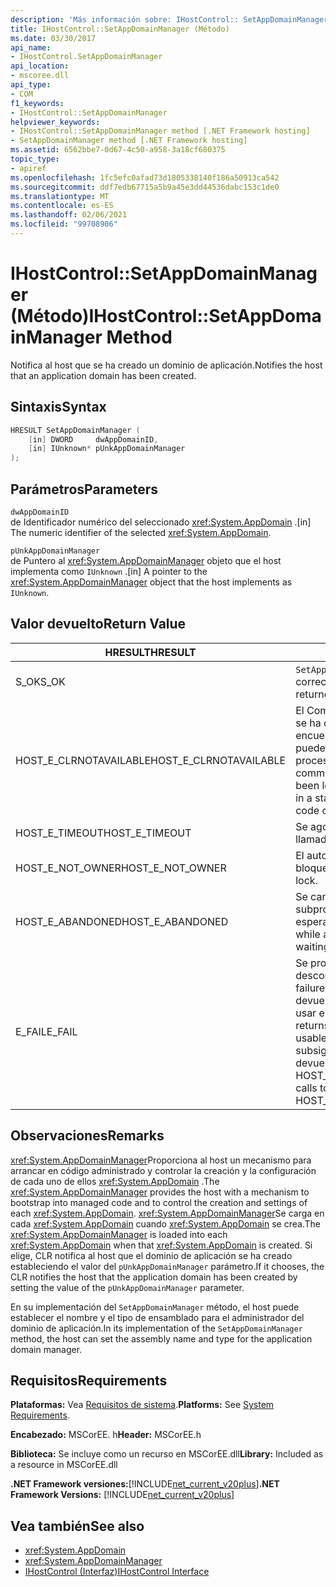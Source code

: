 ```yaml
---
description: 'Más información sobre: IHostControl:: SetAppDomainManager ((método)'
title: IHostControl::SetAppDomainManager (Método)
ms.date: 03/30/2017
api_name:
- IHostControl.SetAppDomainManager
api_location:
- mscoree.dll
api_type:
- COM
f1_keywords:
- IHostControl::SetAppDomainManager
helpviewer_keywords:
- IHostControl::SetAppDomainManager method [.NET Framework hosting]
- SetAppDomainManager method [.NET Framework hosting]
ms.assetid: 6562bbe7-0d67-4c50-a958-3a18cf680375
topic_type:
- apiref
ms.openlocfilehash: 1fc5efc0afad73d1805338140f186a50913ca542
ms.sourcegitcommit: ddf7edb67715a5b9a45e3dd44536dabc153c1de0
ms.translationtype: MT
ms.contentlocale: es-ES
ms.lasthandoff: 02/06/2021
ms.locfileid: "99708906"
---
```

# <a name="ihostcontrolsetappdomainmanager-method"></a><span data-ttu-id="7c2dd-103">IHostControl::SetAppDomainManager (Método)</span><span class="sxs-lookup"><span data-stu-id="7c2dd-103">IHostControl::SetAppDomainManager Method</span></span>

<span data-ttu-id="7c2dd-104">Notifica al host que se ha creado un dominio de aplicación.</span><span class="sxs-lookup"><span data-stu-id="7c2dd-104">Notifies the host that an application domain has been created.</span></span>  
  
## <a name="syntax"></a><span data-ttu-id="7c2dd-105">Sintaxis</span><span class="sxs-lookup"><span data-stu-id="7c2dd-105">Syntax</span></span>  
  
```cpp  
HRESULT SetAppDomainManager (  
    [in] DWORD     dwAppDomainID,  
    [in] IUnknown* pUnkAppDomainManager  
);  
```  
  
## <a name="parameters"></a><span data-ttu-id="7c2dd-106">Parámetros</span><span class="sxs-lookup"><span data-stu-id="7c2dd-106">Parameters</span></span>  

 `dwAppDomainID`  
 <span data-ttu-id="7c2dd-107">de Identificador numérico del seleccionado <xref:System.AppDomain> .</span><span class="sxs-lookup"><span data-stu-id="7c2dd-107">[in] The numeric identifier of the selected <xref:System.AppDomain>.</span></span>  
  
 `pUnkAppDomainManager`  
 <span data-ttu-id="7c2dd-108">de Puntero al <xref:System.AppDomainManager> objeto que el host implementa como `IUnknown` .</span><span class="sxs-lookup"><span data-stu-id="7c2dd-108">[in] A pointer to the <xref:System.AppDomainManager> object that the host implements as `IUnknown`.</span></span>  
  
## <a name="return-value"></a><span data-ttu-id="7c2dd-109">Valor devuelto</span><span class="sxs-lookup"><span data-stu-id="7c2dd-109">Return Value</span></span>  
  
|<span data-ttu-id="7c2dd-110">HRESULT</span><span class="sxs-lookup"><span data-stu-id="7c2dd-110">HRESULT</span></span>|<span data-ttu-id="7c2dd-111">Descripción</span><span class="sxs-lookup"><span data-stu-id="7c2dd-111">Description</span></span>|  
|-------------|-----------------|  
|<span data-ttu-id="7c2dd-112">S_OK</span><span class="sxs-lookup"><span data-stu-id="7c2dd-112">S_OK</span></span>|<span data-ttu-id="7c2dd-113">`SetAppDomainManager` se devolvió correctamente.</span><span class="sxs-lookup"><span data-stu-id="7c2dd-113">`SetAppDomainManager` returned successfully.</span></span>|  
|<span data-ttu-id="7c2dd-114">HOST_E_CLRNOTAVAILABLE</span><span class="sxs-lookup"><span data-stu-id="7c2dd-114">HOST_E_CLRNOTAVAILABLE</span></span>|<span data-ttu-id="7c2dd-115">El Common Language Runtime (CLR) no se ha cargado en un proceso o el CLR se encuentra en un estado en el que no puede ejecutar código administrado ni procesar la llamada correctamente.</span><span class="sxs-lookup"><span data-stu-id="7c2dd-115">The common language runtime (CLR) has not been loaded into a process, or the CLR is in a state in which it cannot run managed code or process the call successfully.</span></span>|  
|<span data-ttu-id="7c2dd-116">HOST_E_TIMEOUT</span><span class="sxs-lookup"><span data-stu-id="7c2dd-116">HOST_E_TIMEOUT</span></span>|<span data-ttu-id="7c2dd-117">Se agotó el tiempo de espera de la llamada.</span><span class="sxs-lookup"><span data-stu-id="7c2dd-117">The call timed out.</span></span>|  
|<span data-ttu-id="7c2dd-118">HOST_E_NOT_OWNER</span><span class="sxs-lookup"><span data-stu-id="7c2dd-118">HOST_E_NOT_OWNER</span></span>|<span data-ttu-id="7c2dd-119">El autor de la llamada no posee el bloqueo.</span><span class="sxs-lookup"><span data-stu-id="7c2dd-119">The caller does not own the lock.</span></span>|  
|<span data-ttu-id="7c2dd-120">HOST_E_ABANDONED</span><span class="sxs-lookup"><span data-stu-id="7c2dd-120">HOST_E_ABANDONED</span></span>|<span data-ttu-id="7c2dd-121">Se canceló un evento mientras un subproceso o fibra bloqueados estaba esperando en él.</span><span class="sxs-lookup"><span data-stu-id="7c2dd-121">An event was canceled while a blocked thread or fiber was waiting on it.</span></span>|  
|<span data-ttu-id="7c2dd-122">E_FAIL</span><span class="sxs-lookup"><span data-stu-id="7c2dd-122">E_FAIL</span></span>|<span data-ttu-id="7c2dd-123">Se produjo un error grave desconocido.</span><span class="sxs-lookup"><span data-stu-id="7c2dd-123">An unknown catastrophic failure occurred.</span></span> <span data-ttu-id="7c2dd-124">Cuando un método devuelve E_FAIL, CLR ya no se puede usar en el proceso.</span><span class="sxs-lookup"><span data-stu-id="7c2dd-124">When a method returns E_FAIL, the CLR is no longer usable within the process.</span></span> <span data-ttu-id="7c2dd-125">Las llamadas subsiguientes a métodos de hospedaje devuelven HOST_E_CLRNOTAVAILABLE.</span><span class="sxs-lookup"><span data-stu-id="7c2dd-125">Subsequent calls to hosting methods return HOST_E_CLRNOTAVAILABLE.</span></span>|  
  
## <a name="remarks"></a><span data-ttu-id="7c2dd-126">Observaciones</span><span class="sxs-lookup"><span data-stu-id="7c2dd-126">Remarks</span></span>  

 <span data-ttu-id="7c2dd-127"><xref:System.AppDomainManager>Proporciona al host un mecanismo para arrancar en código administrado y controlar la creación y la configuración de cada uno de ellos <xref:System.AppDomain> .</span><span class="sxs-lookup"><span data-stu-id="7c2dd-127">The <xref:System.AppDomainManager> provides the host with a mechanism to bootstrap into managed code and to control the creation and settings of each <xref:System.AppDomain>.</span></span> <span data-ttu-id="7c2dd-128"><xref:System.AppDomainManager>Se carga en cada <xref:System.AppDomain> cuando <xref:System.AppDomain> se crea.</span><span class="sxs-lookup"><span data-stu-id="7c2dd-128">The <xref:System.AppDomainManager> is loaded into each <xref:System.AppDomain> when that <xref:System.AppDomain> is created.</span></span> <span data-ttu-id="7c2dd-129">Si elige, CLR notifica al host que el dominio de aplicación se ha creado estableciendo el valor del `pUnkAppDomainManager` parámetro.</span><span class="sxs-lookup"><span data-stu-id="7c2dd-129">If it chooses, the CLR notifies the host that the application domain has been created by setting the value of the `pUnkAppDomainManager` parameter.</span></span>  
  
 <span data-ttu-id="7c2dd-130">En su implementación del `SetAppDomainManager` método, el host puede establecer el nombre y el tipo de ensamblado para el administrador del dominio de aplicación.</span><span class="sxs-lookup"><span data-stu-id="7c2dd-130">In its implementation of the `SetAppDomainManager` method, the host can set the assembly name and type for the application domain manager.</span></span>  
  
## <a name="requirements"></a><span data-ttu-id="7c2dd-131">Requisitos</span><span class="sxs-lookup"><span data-stu-id="7c2dd-131">Requirements</span></span>  

 <span data-ttu-id="7c2dd-132">**Plataformas:** Vea [Requisitos de sistema](../../get-started/system-requirements.md).</span><span class="sxs-lookup"><span data-stu-id="7c2dd-132">**Platforms:** See [System Requirements](../../get-started/system-requirements.md).</span></span>  
  
 <span data-ttu-id="7c2dd-133">**Encabezado:** MSCorEE. h</span><span class="sxs-lookup"><span data-stu-id="7c2dd-133">**Header:** MSCorEE.h</span></span>  
  
 <span data-ttu-id="7c2dd-134">**Biblioteca:** Se incluye como un recurso en MSCorEE.dll</span><span class="sxs-lookup"><span data-stu-id="7c2dd-134">**Library:** Included as a resource in MSCorEE.dll</span></span>  
  
 <span data-ttu-id="7c2dd-135">**.NET Framework versiones:**[!INCLUDE[net_current_v20plus](../../../../includes/net-current-v20plus-md.md)]</span><span class="sxs-lookup"><span data-stu-id="7c2dd-135">**.NET Framework Versions:** [!INCLUDE[net_current_v20plus](../../../../includes/net-current-v20plus-md.md)]</span></span>  
  
## <a name="see-also"></a><span data-ttu-id="7c2dd-136">Vea también</span><span class="sxs-lookup"><span data-stu-id="7c2dd-136">See also</span></span>

- <xref:System.AppDomain>
- <xref:System.AppDomainManager>
- [<span data-ttu-id="7c2dd-137">IHostControl (Interfaz)</span><span class="sxs-lookup"><span data-stu-id="7c2dd-137">IHostControl Interface</span></span>](ihostcontrol-interface.md)
